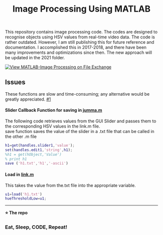 <h1 align='center'> Image Processing Using MATLAB   </h1> <br>

This repository contains image processing code. The codes are designed to recognise objects using HSV values from real-time video data.
The code is rather outdated. However, I am still publishing this for future reference and documentation. I accomplished this in 2017-2018, and there have been many improvements and optimizations since then. The new approach will be updated in the 2021 folder.

[![View MATLAB-Image Processing on File Exchange](https://www.mathworks.com/matlabcentral/images/matlab-file-exchange.svg)](https://in.mathworks.com/matlabcentral/fileexchange/99884-matlab-image-processing)


## Issues
These functions are slow and time-consuming; any alternative would be greatly appreciated. [#1]( https://github.com/sahq-azhar/MATLAB-Image_Processing/issues/1)
#### Slider Callback Function for saving in [jumma.m](https://github.com/sahq-azhar/MATLAB-Image_Processing/blob/0d2d4a87f790af99a2afabff9eb14113adf14b26/2017/1_Getting%20HSV%20values%20from%20slider-GUI/jumma.m#L84-L88)

The following code retrieves values from the GUI Slider and passes them to the corresponding HSV values in the link.m file. <br>
save function saves the value of the slider in a .txt file that can be called in the other .m file <br>
```matlab
h1=get(handles.slider1,'value');
set(handles.edit1,'string',h1);
%h1 = get(hObject,'Value')
% print h1
save ('h1.txt','h1','-ascii')
```



#### Load in [link.m](https://github.com/sahq-azhar/MATLAB-Image_Processing/blob/210f26366a2d4df259afa53062949875da368dc5/2017/1_Getting%20HSV%20values%20from%20slider-GUI/link.m#L11-L12)
This takes the value from the.txt file into the appropriate variable.
```matlab
u1=load('h1.txt')
hueThresholdLow=u1;
```





----------------------------------------------

**⭐ The repo**



### Eat, Sleep, CODE, Repeat!





